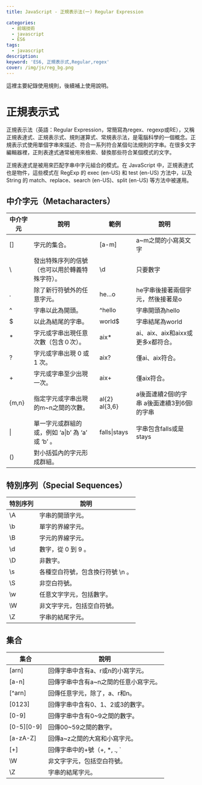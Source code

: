 ```yaml
---
title: JavaScript - 正規表示法(一) Regular Expression

categories: 
  - 前端技術
  - javascript
  - ES6 
tags: 
  - javascript
description:
keyword: 'ES6, 正規表示式,Regular,regex'
cover: /img/js/reg_bg.png
---
```

這裡主要紀錄使用規則，後續補上使用說明。


# 正規表示式
正規表示法（英語：Regular Expression，常簡寫為regex、regexp或RE），又稱正規表達式、正規表示式、規則運算式、常規表示法，是電腦科學的一個概念。正規表示式使用單個字串來描述、符合一系列符合某個句法規則的字串。在很多文字編輯器裡，正則表達式通常被用來檢索、替換那些符合某個模式的文字。

正規表達式是被用來匹配字串中字元組合的模式。在 JavaScript 中，正規表達式也是物件，這些模式在 RegExp 的 exec (en-US) 和 test (en-US) 方法中，以及 String 的 match、replace、search (en-US)、split (en-US) 等方法中被運用。

## 中介字元（Metacharacters）
| 中介字元 | 說明                                             | 範例          | 說明                                       |
|----------|--------------------------------------------------|---------------|--------------------------------------------|
| []       | 字元的集合。                                     | [a-m]         | a~m之間的小寫英文字                        |
| \        | 發出特殊序列的信號（也可以用於轉義特殊字符）。   | \d            | 只要數字                                   |
| .        | 除了新行符號外的任意字元。                       | he…o          | he字串後接著兩個字元，然後接著是o          |
| ^        | 字串以此為開頭。                                 | ^hello        | 字串開頭為hello                            |
| $        | 以此為結尾的字串。                               | world$        | 字串結尾為world                            |
| *        | 字元或字串出現任意次數（包含０次）。             | aix*          | ai、aix、aix和aixx或更多x都符合。          |
| ?        | 字元或字串出現 0 或 1 次。                       | aix?          | 僅ai、aix符合。                            |
| +        | 字元或字串至少出現一次。                         | aix+          | 僅aix符合。                                |
| {m,n}    | 指定字元或字串出現的m~n之間的次數。              | al{2} al{3,6} | a後面連續2個l的字串 a後面連續3到6個l的字串 |
| \|       | 單一字元或群組的或，例如 ‘a\|b’ 為 ‘a’ 或 ‘b’ 。 | falls\|stays  | 字串包含falls或是stays                     |
| ()       | 對小括弧內的字元形成群組。                       |               |                                            |



## 特別序列（Special Sequences）
| 特別序列 | 說明                             |
|----------|----------------------------------|
| \A       | 字串的開頭字元。                 |
| \b       | 單字的界線字元。                 |
| \B       | 字元的界線字元。                 |
| \d       | 數字，從 0 到 9 。               |
| \D       | 非數字。                         |
| \s       | 各種空白符號，包含換行符號 \n 。 |
| \S       | 非空白符號。                     |
| \w       | 任意文字字元，包括數字。         |
| \W       | 非文字字元，包括空白符號。       |
| \Z       | 字串的結尾字元。                 |

## 集合
| 集合       | 說明                                  |
|------------|---------------------------------------|
| [arn]      | 回傳字串中含有a、r或n的小寫字元。     |
| [a-n]      | 回傳字串中含有a~n之間的任意小寫字元。 |
| [^arn]     | 回傳任意字元，除了，a、r和n。         |
| [0123]     | 回傳字串中含有0、1、2或3的數字。      |
| [0-9]      | 回傳字串中含有0~9之間的數字。         |
| [0-5][0-9] | 回傳00~59之間的數字。                 |
| [a-zA-Z]   | 回傳a~z之間的大寫和小寫字元。         |
| [+]        | 回傳字串中的+號（+, *, ., `           |
| \W         | 非文字字元，包括空白符號。            |
| \Z         | 字串的結尾字元。                      |